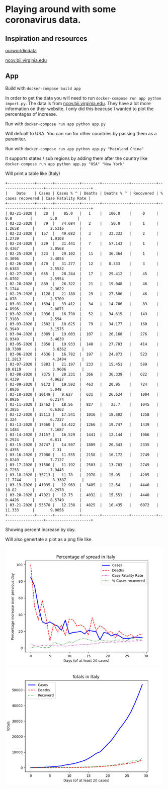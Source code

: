 # Playing around with some coronavirus data.
## Inspiration and resources
[ourworldindata](https://ourworldindata.org/coronavirus)

[ncov.bii.virginia.edu](http://ncov.bii.virginia.edu/dashboard)
## App

Build with `docker-compose build app`

In order to get the data you will need to run `docker-compose run app python import.py`. The data is from [ncov.bii.virginia.edu](http://ncov.bii.virginia.edu/dashboard). They have a lot more information on their website. I only did this beacuse I wanted to plot the percentages of increase.

Run with `docker-compose run app python app.py`

Will defualt to USA. You can run for other countries by passing them as a paramiter.

Run with `docker-compose run app python app.py "Mainland China"`

It supports states / sub regions by adding them after the country like `docker-compose run app python app.py "USA" "New York"`

Will print a table like (Italy)
```
+------------+-------+-----------+--------+------------+-----------+-------------------+--------------------+
|    Date    | Cases | Cases % ^ | Deaths | Deaths % ^ | Recovered | % cases recovered | Case Fatality Rate |
+------------+-------+-----------+--------+------------+-----------+-------------------+--------------------+
| 02-21-2020 |   20  |    85.0   |   1    |   100.0    |     0     |        0.0        |        5.0         |
| 02-22-2020 |   79  |   74.684  |   2    |    50.0    |     1     |       1.2658      |       2.5316       |
| 02-23-2020 |  157  |   49.682  |   3    |   33.333   |     2     |       1.2739      |       1.9108       |
| 02-24-2020 |  229  |   31.441  |   7    |   57.143   |     1     |       0.4367      |       3.0568       |
| 02-25-2020 |  323  |   29.102  |   11   |   36.364   |     1     |       0.3096      |       3.4056       |
| 02-26-2020 |  470  |   31.277  |   12   |   8.333    |     3     |       0.6383      |       2.5532       |
| 02-27-2020 |  655  |   28.244  |   17   |   29.412   |     45    |       6.8702      |       2.5954       |
| 02-28-2020 |  889  |   26.322  |   21   |   19.048   |     46    |       5.1744      |       2.3622       |
| 02-29-2020 |  1128 |   21.188  |   29   |   27.586   |     46    |       4.078       |       2.5709       |
| 03-01-2020 |  1694 |   33.412  |   34   |   14.706   |     83    |       4.8996      |       2.0071       |
| 03-02-2020 |  2036 |   16.798  |   52   |   34.615   |    149    |       7.3183      |       2.554        |
| 03-03-2020 |  2502 |   18.625  |   79   |   34.177   |    160    |       6.3949      |       3.1575       |
| 03-04-2020 |  3089 |   19.003  |  107   |   26.168   |    276    |       8.9349      |       3.4639       |
| 03-05-2020 |  3858 |   19.933  |  148   |   27.703   |    414    |      10.7309      |       3.8362       |
| 03-06-2020 |  4636 |   16.782  |  197   |   24.873   |    523    |      11.2813      |       4.2494       |
| 03-07-2020 |  5883 |   21.197  |  233   |   15.451   |    589    |      10.0119      |       3.9606       |
| 03-08-2020 |  7375 |   20.231  |  366   |   36.339   |    622    |       8.4339      |       4.9627       |
| 03-09-2020 |  9172 |   19.592  |  463   |   20.95    |    724    |       7.8936      |       5.048        |
| 03-10-2020 | 10149 |   9.627   |  631   |   26.624   |    1004   |       9.8926      |       6.2174       |
| 03-11-2020 | 12462 |   18.56   |  827   |    23.7    |    1045   |       8.3855      |       6.6362       |
| 03-12-2020 | 15113 |   17.541  |  1016  |   18.602   |    1258   |       8.324       |       6.7227       |
| 03-13-2020 | 17660 |   14.422  |  1266  |   19.747   |    1439   |       8.1484      |       7.1687       |
| 03-14-2020 | 21157 |   16.529  |  1441  |   12.144   |    1966   |       9.2924      |       6.811        |
| 03-15-2020 | 24747 |   14.507  |  1809  |   20.343   |    2335   |       9.4355      |        7.31        |
| 03-16-2020 | 27980 |   11.555  |  2158  |   16.172   |    2749   |       9.8249      |       7.7127       |
| 03-17-2020 | 31506 |   11.192  |  2503  |   13.783   |    2749   |       8.7253      |       7.9445       |
| 03-18-2020 | 35713 |   11.78   |  2978  |   15.95    |    4205   |      11.7744      |       8.3387       |
| 03-19-2020 | 41035 |   12.969  |  3405  |   12.54    |    4440   |       10.82       |       8.2978       |
| 03-20-2020 | 47021 |   12.73   |  4032  |   15.551   |    4440   |       9.4426      |       8.5749       |
| 03-21-2020 | 53578 |   12.238  |  4825  |   16.435   |    6072   |       11.333      |       9.0056       |
+------------+-------+-----------+--------+------------+-----------+-------------------+--------------------+
```

Showing percent increase by day.

Will also genertate a plot as a png file like 

![data plot](charts/growth_rate.png)
![data plot](charts/totals.png)